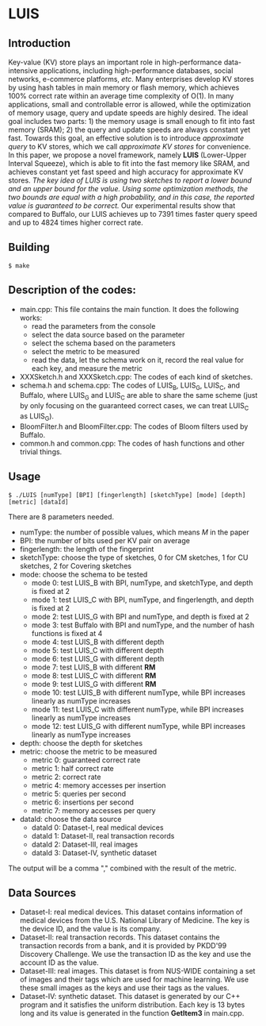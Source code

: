 # LUIS

## Introduction
Key-value (KV) store plays an important role in high-performance data-intensive applications, including high-performance databases, social networks, e-commerce platforms, *etc*. Many enterprises develop KV stores by using hash tables in main memory or flash memory, which achieves 100% correct rate within an average time complexity of O(1). In many applications, small and controllable error is allowed, while the optimization of memory usage, query and update speeds are highly desired. The ideal goal includes two parts: 1) the memory usage is small enough to fit into fast memory (SRAM); 2) the query and update speeds are always constant yet fast. Towards this goal, an effective solution is to introduce *approximate query* to KV stores, which we call *approximate KV stores* for convenience. In this paper, we propose a novel framework, namely **LUIS** (Lower-Upper Interval Squeeze), which is able to fit into the fast memory like SRAM, and achieves constant yet fast speed and high accuracy for approximate KV stores. *The key idea of LUIS is using two sketches to report a lower bound and an upper bound for the value. Using some optimization methods, the two bounds are equal with a high probability, and in this case, the reported value is guaranteed to be correct.* Our experimental results show that compared to Buffalo, our LUIS achieves up to 7391 times faster query speed and up to 4824 times higher correct rate.

## Building

	$ make

## Description of the codes:

* main.cpp: This file contains the main function. It does the following works:
	* read the parameters from the console
	* select the data source based on the parameter
	* select the schema based on the parameters
	* select the metric to be measured
	* read the data, let the schema work on it, record the real value for each key, and measure the metric
* XXXSketch.h and XXXSketch.cpp: The codes of each kind of sketches.
* schema.h and schema.cpp: The codes of LUIS<sub>B</sub>, LUIS<sub>G</sub>, LUIS<sub>C</sub>, and Buffalo, where LUIS<sub>G</sub> and LUIS<sub>C</sub> are able to share the same scheme (just by only focusing on the guaranteed correct cases, we can treat LUIS<sub>C</sub> as LUIS<sub>G</sub>).
* BloomFilter.h and BloomFilter.cpp: The codes of Bloom filters used by Buffalo.
* common.h and common.cpp: The codes of hash functions and other trivial things.

## Usage

	$ ./LUIS [numType] [BPI] [fingerlength] [sketchType] [mode] [depth] [metric] [dataId]

There are 8 parameters needed.
* numType: the number of possible values, which means *M* in the paper
* BPI: the number of bits used per KV pair on average
* fingerlength: the length of the fingerprint
* sketchType: choose the type of sketches, 0 for CM sketches, 1 for CU sketches, 2 for Covering sketches
* mode: choose the schema to be tested
	* mode 0: test LUIS_B with BPI, numType, and sketchType, and depth is fixed at 2
	* mode 1: test LUIS_C with BPI, numType, and fingerlength, and depth is fixed at 2
	* mode 2: test LUIS_G with BPI and numType, and depth is fixed at 2
	* mode 3: test Buffalo with BPI and numType, and the number of hash functions is fixed at 4
	* mode 4: test LUIS_B with different depth
	* mode 5: test LUIS_C with different depth
	* mode 6: test LUIS_G with different depth
	* mode 7: test LUIS_B with different **RM**
	* mode 8: test LUIS_C with different **RM**
	* mode 9: test LUIS_G with different **RM**
	* mode 10: test LUIS_B with different numType, while BPI increases linearly as numType increases
	* mode 11: test LUIS_C with different numType, while BPI increases linearly as numType increases
	* mode 12: test LUIS_G with different numType, while BPI increases linearly as numType increases
* depth: choose the depth for sketches
* metric: choose the metric to be measured
	* metric 0: guaranteed correct rate
	* metric 1: half correct rate
	* metric 2: correct rate
	* metric 4: memory accesses per insertion
	* metric 5: queries per second
	* metric 6: insertions per second
	* metric 7: memory accesses per query
* dataId: choose the data source
	* dataId 0: Dataset-I, real medical devices
	* dataId 1: Dataset-II, real transaction records
	* dataId 2: Dataset-III, real images
	* dataId 3: Dataset-IV, synthetic dataset

The output will be a comma "," combined with the result of the metric.

## Data Sources

* Dataset-I: real medical devices. This dataset contains information of medical devices from the U.S. National Library of Medicine. The key is the device ID, and the value is its company.
* Dataset-II: real transaction records. This dataset contains the transaction records from a bank, and it is provided by PKDD'99 Discovery Challenge. We use the transaction ID as the key and use the account ID as the value.
* Dataset-III: real images. This dataset is from NUS-WIDE containing a set of images and their tags which are used for machine learning. We use these small images as the keys and use their tags as the values.
* Dataset-IV: synthetic dataset. This dataset is generated by our C++ program and it satisfies the uniform distribution. Each key is 13 bytes long and its value is generated in the function **GetItem3** in main.cpp.